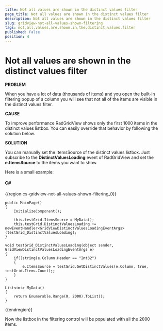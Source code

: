 ```yaml
---
title: Not all values are shown in the distinct values filter
page_title: Not all values are shown in the distinct values filter
description: Not all values are shown in the distinct values filter
slug: gridview-not-all-values-shown-filtering
tags: not,all,values,are,shown,in,the,distinct,values,filter
published: False
position: 4
---
```


# Not all values are shown in the distinct values filter

__PROBLEM__

When you have a lot of data (thousands of items) and you open the built-in filtering popup of a column you will see that not all of the items are visible in the distinct values filter.

__CAUSE__

To improve performance RadGridView shows only the first 1000 items in the distinct values listbox. You can easily override that behavior by following the solution below.

__SOLUTION__

You can manually set the ItemsSource of the distinct values listbox. Just subscribe to the __DistinctValuesLoading__ event of RadGridView and set the __e.ItemsSource__ to the items you want to show. 

Here is a small example:

#### __C#__

{{region cs-gridview-not-all-values-shown-filtering_0}}

	public MainPage()
	{
	    InitializeComponent();
	
	    this.testGrid.ItemsSource = MyData();
	    this.testGrid.DistinctValuesLoading += newEventHandler<GridViewDistinctValuesLoadingEventArgs>(testGrid_DistinctValuesLoading);            
	}
	
	void testGrid_DistinctValuesLoading(object sender, GridViewDistinctValuesLoadingEventArgs e)
	{
	    if((string)e.Column.Header == "Int32")
	    {
	        e.ItemsSource = testGrid.GetDistinctValues(e.Column, true, testGrid.Items.Count);;
	    }
	}
	
	List<int> MyData()
	{
	    return Enumerable.Range(0, 2000).ToList();
	}
{{endregion}}

Now the listbox in the filtering control will be populated with all the 2000 items. 


